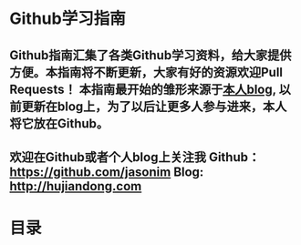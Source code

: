 # Github学习指南
Github指南汇集了各类Github学习资料，给大家提供方便。本指南将不断更新，大家有好的资源欢迎Pull Requests！
本指南最开始的雏形来源于[**本人blog**](http://hujiandong.com), 以前更新在blog上，为了以后让更多人参与进来，本人将它放在Github。
------
**欢迎在Github或者个人blog上关注我**
Github：<https://github.com/jasonim>
Blog: <http://hujiandong.com>
------
# 目录
